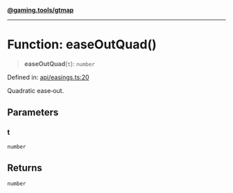 [**@gaming.tools/gtmap**](README.md)

***

# Function: easeOutQuad()

> **easeOutQuad**(`t`): `number`

Defined in: [api/easings.ts:20](https://github.com/gamingtools/gt-map/blob/456675b84d19e7c9d557294c3b19a4bb0dcd9d51/packages/gtmap/src/api/easings.ts#L20)

Quadratic ease‑out.

## Parameters

### t

`number`

## Returns

`number`
